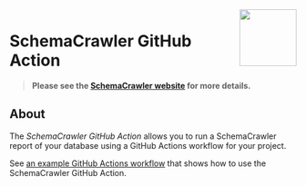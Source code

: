 <img src="https://raw.githubusercontent.com/schemacrawler/SchemaCrawler/master/schemacrawler-distrib/src/site/resources/images/schemacrawler_logo.png" height="100px" width="100px" align="right" />

# SchemaCrawler GitHub Action

> **Please see the [SchemaCrawler website](https://www.schemacrawler.com/) for more details.**

## About

The *SchemaCrawler GitHub Action* allows you to run a SchemaCrawler report of your database using a GitHub Actions workflow for your project.

See [an example GitHub Actions workflow](https://github.com/schemacrawler/SchemaCrawler-Action-Usage-Example) that shows how to use the SchemaCrawler GitHub Action.
